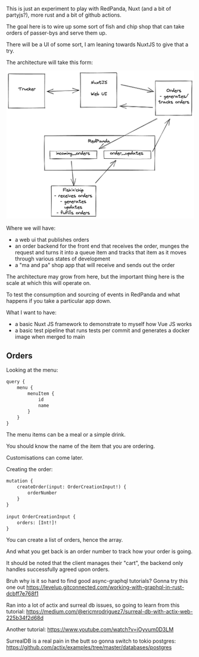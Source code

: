 This is just an experiment to play with RedPanda, Nuxt (and a bit of partyjs?), more rust and a bit of github actions.

The goal here is to wire up some sort of fish and chip shop that can take orders of passer-bys and serve them up.

There will be a UI of some sort, I am leaning towards NuxtJS to give that a try.

The architecture will take this form:

![](architecture.png)

Where we will have:
- a web ui that publishes orders
- an order backend for the front end that receives the order, munges the request and turns it into a queue item and tracks that item as it moves through various states of development
- a "ma and pa" shop app that will receive and sends out the order

The architecture may grow from here, but the important thing here is the scale at which this will operate on.

To test the consumption and sourcing of events in RedPanda and what happens if you take a particular app down.

What I want to have:
- a basic Nuxt JS framework to demonstrate to myself how Vue JS works
- a basic test pipeline that runs tests per commit and generates a docker image when merged to main

## Orders

Looking at the menu:
```
query {
    menu {
        menuItem {
            id
            name
        }
    }
}
```

The menu items can be a meal or a simple drink.

You should know the name of the item that you are ordering.

Customisations can come later.

Creating the order:
```
mutation {
    createOrder(input: OrderCreationInput!) {
        orderNumber
    }
}

input OrderCreationInput {
    orders: [Int!]!
}
```

You can create a list of orders, hence the array.

And what you get back is an order number to track how your
order is going.

It should be noted that the client manages their "cart", the
backend only handles successfully agreed upon orders.

Bruh why is it so hard to find good async-graphql tutorials?
Gonna try this one out
https://levelup.gitconnected.com/working-with-graphql-in-rust-dcbff7e768f1

Ran into a lot of actix and surreal db issues, so going to learn from
this tutorial:
https://medium.com/@ericmrodriguez7/surreal-db-with-actix-web-225b34f2d68d

Another tutorial:
https://www.youtube.com/watch?v=iOyvum0D3LM

SurrealDB is a real pain in the butt so gonna switch to tokio postgres:
https://github.com/actix/examples/tree/master/databases/postgres
